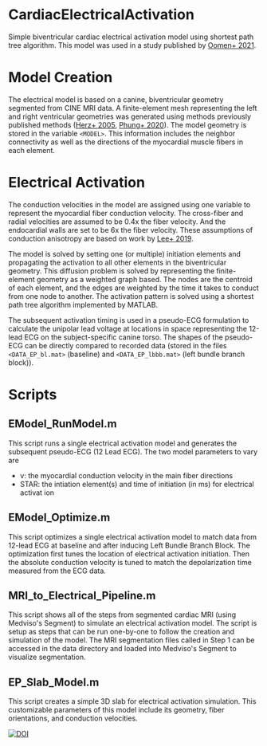 # CardiacElectricalActivation
Simple biventricular cardiac electrical activation model using shortest path tree algorithm. This model was used in a study published by [Oomen+ 2021](https://doi.org/10.1007/s10237-021-01532-7).

# Model Creation
The electrical model is based on a canine, biventricular geometry segmented from CINE MRI data. A finite-element mesh representing the left and right ventricular geometries was generated using methods previously published methods ([Herz+ 2005](https://doi.org/10.1007/s10439-005-3312-7), [Phung+ 2020](https://doi.org/10.1115/1.4043876)). The model geometry is stored in the variable `<MODEL>`. This information includes the neighbor connectivity as well as the directions of the myocardial muscle fibers in each element.

# Electrical Activation
The conduction velocities in the model are assigned using one variable to represent the myocardial fiber conduction velocity. The cross-fiber and radial velocities are assumed to be 0.4x the fiber velocity. And the endocardial walls are set to be 6x the fiber velocity. These assumptions of conduction anisotropy are based on work by [Lee+ 2019](https://doi.org/10.1016/j.media.2019.06.017).

The model is solved by setting one (or multiple) initiation elements and propagating the activation to all other elements in the biventricular geometry. This diffusion problem is solved by representing the finite-element geometry as a weighted graph based. The nodes are the centroid of each element, and the edges are weighted by the time it takes to conduct from one node to another. The activation pattern is solved using a shortest path tree algorithm implemented by MATLAB.

The subsequent activation timing is used in a pseudo-ECG formulation to calculate the unipolar lead voltage at locations in space representing the 12-lead ECG on the subject-specific canine torso. The shapes of the pseudo-ECG can be directly compared to recorded data (stored in the files `<DATA_EP_bl.mat>` (baseline) and `<DATA_EP_lbbb.mat>` (left bundle branch block)).

# Scripts
## EModel_RunModel.m
This script runs a single electrical activation model and generates the subsequent pseudo-ECG (12 Lead ECG).
The two model parameters to vary are
* v: the myocardial conduction velocity in the main fiber directions
* STAR: the intiation element(s) and time of initiation (in ms) for electrical activat ion

## EModel_Optimize.m
This script optimizes a single electrical activation model to match data from 12-lead ECG at baseline and after inducing Left Bundle Branch Block.
The optimization first tunes the location of electrical activation initiation. Then the absolute conduction velocity is tuned to match the depolarization time measured from the ECG data.

## MRI_to_Electrical_Pipeline.m
This script shows all of the steps from segmented cardiac MRI (using Medviso's Segment) to simulate an electrical activation model. The script is setup as steps that can be run one-by-one to follow the creation and simulation of the model.
The MRI segmentation files called in Step 1 can be accessed in the data directory and loaded into Medviso's Segment to visualize segmentation.

## EP_Slab_Model.m
This script creates a simple 3D slab for electrical activation simulation. This customizable parameters of this model include its geometry, fiber orientations, and conduction velocities.

[![DOI](https://zenodo.org/badge/312748480.svg)](https://zenodo.org/badge/latestdoi/312748480)
